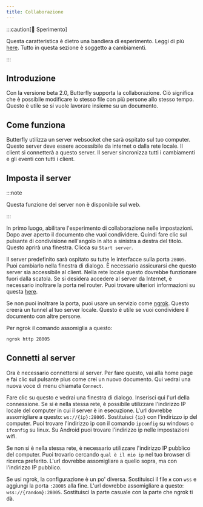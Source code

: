 ```yaml
---
title: Collaborazione
---
```


:::caution[🧪 Sperimento]

Questa caratteristica è dietro una bandiera di esperimento. Leggi di più [here](/nightly#experiments).
Tutto in questa sezione è soggetto a cambiamenti.

:::

## Introduzione

Con la versione beta 2.0, Butterfly supporta la collaborazione. Ciò significa che è possibile modificare lo stesso file con più persone allo stesso tempo. Questo è utile se si vuole lavorare insieme su un documento.

## Come funziona

Butterfly utilizza un server websocket che sarà ospitato sul tuo computer. Questo server deve essere accessibile da internet o dalla rete locale. Il client si connetterà a questo server. Il server sincronizza tutti i cambiamenti e gli eventi con tutti i client.

## Imposta il server

:::note

Questa funzione del server non è disponibile sul web.

:::

In primo luogo, abilitare l'esperimento di collaborazione nelle impostazioni. Dopo aver aperto il documento che vuoi condividere. Quindi fare clic sul pulsante di condivisione nell'angolo in alto a sinistra a destra del titolo. Questo aprirà una finestra. Clicca su `Start server`.

Il server predefinito sarà ospitato su tutte le interfacce sulla porta `28005`. Puoi cambiarlo nella finestra di dialogo. È necessario assicurarsi che questo server sia accessibile al client.
Nella rete locale questo dovrebbe funzionare fuori dalla scatola. Se si desidera accedere al server da Internet, è necessario inoltrare la porta nel router. Puoi trovare ulteriori informazioni su questa [here](https://en.wikipedia.org/wiki/Port_forwarding/).

Se non puoi inoltrare la porta, puoi usare un servizio come [ngrok](https://ngrok.com/). Questo creerà un tunnel al tuo server locale. Questo è utile se vuoi condividere il documento con altre persone.

Per ngrok il comando assomiglia a questo:

```bash
ngrok http 28005
```

## Connetti al server

Ora è necessario connettersi al server. Per fare questo, vai alla home page e fai clic sul pulsante plus come crei un nuovo documento. Qui vedrai una nuova voce di menu chiamata `Connect`.

Fare clic su questo e vedrai una finestra di dialogo. Inserisci qui l'url della connessione.
Se si è nella stessa rete, è possibile utilizzare l'indirizzo IP locale del computer in cui il server è in esecuzione.
L'url dovrebbe assomigliare a questo: `ws://{ip}:28005`. Sostituisci `{ip}` con l'indirizzo ip del computer. Puoi trovare l'indirizzo ip con il comando `ipconfig` su windows o `ifconfig` su linux. Su Android puoi trovare l'indirizzo ip nelle impostazioni wifi.

Se non si è nella stessa rete, è necessario utilizzare l'indirizzo IP pubblico del computer. Puoi trovarlo cercando `qual è il mio ip` nel tuo browser di ricerca preferito. L'url dovrebbe assomigliare a quello sopra, ma con l'indirizzo IP pubblico.

Se usi ngrok, la configurazione è un po' diversa. Sostituisci il file `ж` con `wss` e aggiungi la porta `:28005` alla fine. L'url dovrebbe assomigliare a questo: `wss://{random}:28005`. Sostituisci la parte casuale con la parte che ngrok ti dà.
